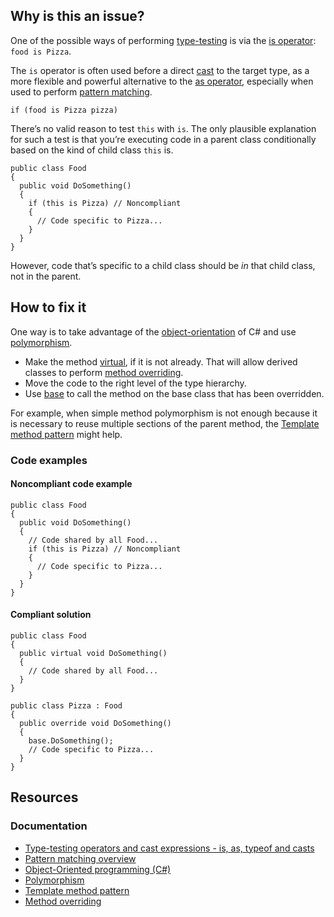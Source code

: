## Why is this an issue?

One of the possible ways of performing [type-testing](https://learn.microsoft.com/en-us/dotnet/csharp/language-reference/operators/type-testing-and-cast) is via the [is operator](https://learn.microsoft.com/en-us/dotnet/csharp/language-reference/operators/is): `food is Pizza`.

The `is` operator is often used before a direct [cast](https://learn.microsoft.com/en-us/dotnet/csharp/language-reference/operators/type-testing-and-cast#cast-expression) to the target type,
as a more flexible and powerful alternative to the [as operator](https://learn.microsoft.com/en-us/dotnet/csharp/language-reference/operators/type-testing-and-cast#as-operator), especially when
used to perform [pattern
matching](https://learn.microsoft.com/en-us/dotnet/csharp/language-reference/operators/type-testing-and-cast#type-testing-with-pattern-matching).

    if (food is Pizza pizza)

There’s no valid reason to test `this` with `is`. The only plausible explanation for such a test is that you’re executing
code in a parent class conditionally based on the kind of child class `this` is.

    public class Food
    {
      public void DoSomething()
      {
        if (this is Pizza) // Noncompliant
        {
          // Code specific to Pizza...
        }
      }
    }

However, code that’s specific to a child class should be *in* that child class, not in the parent.

## How to fix it

One way is to take advantage of the [object-orientation](https://learn.microsoft.com/en-us/dotnet/csharp/fundamentals/tutorials/oop) of
C# and use [polymorphism](https://learn.microsoft.com/en-us/dotnet/csharp/fundamentals/object-oriented/polymorphism).

-  Make the method [virtual](https://learn.microsoft.com/en-us/dotnet/csharp/language-reference/keywords/virtual), if it is not
  already. That will allow derived classes to perform [method overriding](https://en.wikipedia.org/wiki/Method_overriding).
-  Move the code to the right level of the type hierarchy.
-  Use [base](https://learn.microsoft.com/en-us/dotnet/csharp/language-reference/keywords/base) to call the method on the base class
  that has been overridden.

For example, when simple method polymorphism is not enough because it is necessary to reuse multiple sections of the parent method, the [Template method pattern](https://en.wikipedia.org/wiki/Template_method_pattern) might help.

### Code examples

#### Noncompliant code example

    public class Food
    {
      public void DoSomething()
      {
        // Code shared by all Food...
        if (this is Pizza) // Noncompliant
        {
          // Code specific to Pizza...
        }
      }
    }

#### Compliant solution

    public class Food
    {
      public virtual void DoSomething()
      {
        // Code shared by all Food...
      }
    }
    
    public class Pizza : Food
    {
      public override void DoSomething()
      {
        base.DoSomething();
        // Code specific to Pizza...
      }
    }

## Resources

### Documentation

-  [Type-testing operators and cast
  expressions - is, as, typeof and casts](https://learn.microsoft.com/en-us/dotnet/csharp/language-reference/operators/type-testing-and-cast)
-  [Pattern matching overview](https://learn.microsoft.com/en-us/dotnet/csharp/fundamentals/functional/pattern-matching)
-  [Object-Oriented programming (C#)](https://learn.microsoft.com/en-us/dotnet/csharp/fundamentals/tutorials/oop)
-  [Polymorphism](https://learn.microsoft.com/en-us/dotnet/csharp/fundamentals/object-oriented/polymorphism)
-  [Template method pattern](https://en.wikipedia.org/wiki/Template_method_pattern)
-  [Method overriding](https://en.wikipedia.org/wiki/Method_overriding)